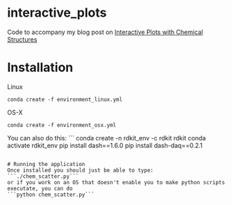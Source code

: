 # interactive_plots

Code to accompany my blog post on [Interactive Plots with Chemical Structures](https://practicalcheminformatics.blogspot.com/2019/11/interactive-plots-with-chemical.html)

# Installation 

Linux
```shell 
conda create -f environment_linux.yml
```
OS-X
```shell
conda create -f environment_osx.yml 
```

You can also do this: ```
conda create -n rdkit_env -c rdkit rdkit
conda activate rdkit_env
pip install dash==1.6.0
pip install dash-daq==0.2.1
```

# Running the application
Once installed you should just be able to type: 
```./chem_scatter.py```
or if you work on an OS that doesn't enable you to make python scripts executate, you can do 
```python chem_scatter.py```
